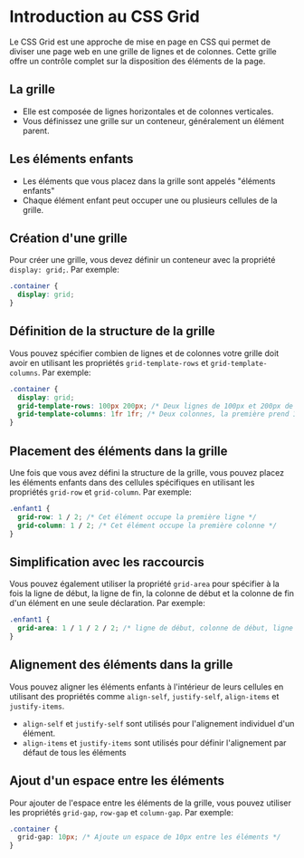 # Introduction au CSS Grid

Le CSS Grid est une approche de mise en page en CSS qui permet de diviser une page web en une grille de lignes et de colonnes. Cette grille offre un contrôle complet sur la disposition des éléments de la page.

## La grille

- Elle est composée de lignes horizontales et de colonnes verticales.
- Vous définissez une grille sur un conteneur, généralement un élément parent.

## Les éléments enfants

- Les éléments que vous placez dans la grille sont appelés "éléments enfants"
- Chaque élément enfant peut occuper une ou plusieurs cellules de la grille.

## Création d'une grille

Pour créer une grille, vous devez définir un conteneur avec la propriété `display: grid;`. Par exemple:

```css
.container {
  display: grid;
}
```

## Définition de la structure de la grille

Vous pouvez spécifier combien de lignes et de colonnes votre grille doit avoir en utilisant les propriétés `grid-template-rows` et `grid-template-columns`. Par exemple:
```css
.container {
  display: grid;
  grid-template-rows: 100px 200px; /* Deux lignes de 100px et 200px de hauteur*/
  grid-template-columns: 1fr 1fr; /* Deux colonnes, la première prend 1 fraction et la deuxième 1 fractions de l'espace disponible */
}
```
## Placement des éléments dans la grille

Une fois que vous avez défini la structure de la grille, vous pouvez placez les éléments enfants dans des cellules spécifiques en utilisant les propriétés `grid-row` et `grid-column`. Par exemple:

```css
.enfant1 {
  grid-row: 1 / 2; /* Cet élément occupe la première ligne */
  grid-column: 1 / 2; /* Cet élément occupe la première colonne */
}
```

## Simplification avec les raccourcis

Vous pouvez également utiliser la propriété `grid-area` pour spécifier à la fois la ligne de début, la ligne de fin, la colonne de début et la colonne de fin d'un élément en une seule déclaration. Par exemple:

```css
.enfant1 {
  grid-area: 1 / 1 / 2 / 2; /* ligne de début, colonne de début, ligne de fin, colonne de fin */
}
```

## Alignement des éléments dans la grille

Vous pouvez aligner les éléments enfants à l'intérieur de leurs cellules en utilisant des propriétés comme `align-self`, `justify-self`, `align-items` et `justify-items`.

- `align-self` et `justify-self` sont utilisés pour l'alignement individuel d'un élément.
- `align-items` et `justify-items` sont utilisés pour définir l'alignement par défaut de tous les éléments

## Ajout d'un espace entre les éléments

Pour ajouter de l'espace entre les éléments de la grille, vous pouvez utiliser les propriétés `grid-gap`, `row-gap` et `column-gap`. Par exemple:

```css
.container {
  grid-gap: 10px; /* Ajoute un espace de 10px entre les éléments */
}
```